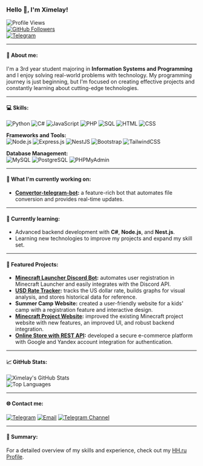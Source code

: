 ### Hello 👋, I'm Ximelay!  
![Profile Views](https://komarev.com/ghpvc/?username=Ximelay&color=blue)  
[![GitHub Followers](https://img.shields.io/github/followers/Ximelay?style=social)](https://github.com/Ximelay)  
[![Telegram](https://img.shields.io/badge/Telegram-%40Ximelay_y-blue?logo=telegram)](https://t.me/Ximelay_y)

---

#### 🚀 About me:
I'm a 3rd year student majoring in **Information Systems and Programming** and I enjoy solving real-world problems with technology. My programming journey is just beginning, but I'm focused on creating effective projects and constantly learning about cutting-edge technologies.

---

#### 💻 Skills:
![Python](https://img.shields.io/badge/Python-3776AB?style=for-the-badge&logo=python&logoColor=white)
![C#](https://img.shields.io/badge/C%23-239120?style=for-the-badge&logo=csharp&logoColor=white)
![JavaScript](https://img.shields.io/badge/JavaScript-F7DF1E?style=for-the-badge&logo=javascript&logoColor=black)
![PHP](https://img.shields.io/badge/PHP-777BB4?style=for-the-badge&logo=php&logoColor=white)
![SQL](https://img.shields.io/badge/SQL-4479A1?style=for-the-badge&logo=mysql&logoColor=white)
![HTML](https://img.shields.io/badge/HTML5-E34F26?style=for-the-badge&logo=html5&logoColor=white)
![CSS](https://img.shields.io/badge/CSS3-1572B6?style=for-the-badge&logo=css3&logoColor=white)

**Frameworks and Tools:**  
![Node.js](https://img.shields.io/badge/Node.js-339933?style=for-the-badge&logo=nodedotjs&logoColor=white)
![Express.js](https://img.shields.io/badge/Express.js-000000?style=for-the-badge&logo=express&logoColor=white)
![NestJS](https://img.shields.io/badge/NestJS-E0234E?style=for-the-badge&logo=nestjs&logoColor=white)
![Bootstrap](https://img.shields.io/badge/Bootstrap-563D7C?style=for-the-badge&logo=bootstrap&logoColor=white)
![TailwindCSS](https://img.shields.io/badge/TailwindCSS-38B2AC?style=for-the-badge&logo=tailwind-css&logoColor=white)

**Database Management:**  
![MySQL](https://img.shields.io/badge/MySQL-4479A1?style=for-the-badge&logo=mysql&logoColor=white)
![PostgreSQL](https://img.shields.io/badge/PostgreSQL-4169E1?style=for-the-badge&logo=postgresql&logoColor=white)
![PHPMyAdmin](https://img.shields.io/badge/PHPMyAdmin-6C78AF?style=for-the-badge&logo=phpmyadmin&logoColor=white)

---

#### 🎯 What I'm currently working on:
- **[Convertor-telegram-bot](https://github.com/Ximelay/Convertor-telegram-bot):** a feature-rich bot that automates file conversion and provides real-time updates.

---

#### 🌱 Currently learning:
- Advanced backend development with **C#**, **Node.js**, and **Nest.js**.
- Learning new technologies to improve my projects and expand my skill set.

---

#### 🌟 Featured Projects:
- **[Minecraft Launcher Discord Bot](https://github.com/Ximelay/DsBot_v2):** automates user registration in Minecraft Launcher and easily integrates with the Discord API.
- **[USD Rate Tracker](https://github.com/Ximelay/Dollar-exchange):** tracks the US dollar rate, builds graphs for visual analysis, and stores historical data for reference.
- **Summer Camp Website:** created a user-friendly website for a kids' camp with a registration feature and interactive design.
- **[Minecraft Project Website](https://github.com/Krastti/TestLauncher):** improved the existing Minecraft project website with new features, an improved UI, and robust backend integration.
- **[Online Store with REST API](https://github.com/Ximelay/Wander-Wonder-Shop):** developed a secure e-commerce platform with Google and Yandex account integration for authentication.

---

#### 📈 GitHub Stats:
![Ximelay's GitHub Stats](https://github-readme-stats.vercel.app/api?username=Ximelay&show_icons=true&theme=radical)  
![Top Languages](https://github-readme-stats.vercel.app/api/top-langs/?username=Ximelay&layout=compact&theme=radical)

---

#### 🌐 Contact me:
[![Telegram](https://img.shields.io/badge/Telegram-%40Ximelay_y-blue?logo=telegram)](https://t.me/Ximelay_y)
[![Email](https://img.shields.io/badge/Email-iliaimax64%40gmail.com-red?logo=gmail&logoColor=white)](mailto:iliaimax64@gmail.com)
[![Telegram Channel](https://img.shields.io/badge/Telegram%20Channel-Niwe_Code-blue?logo=telegram)](https://t.me/Niwe_Code)

---

#### 📄 Summary:
For a detailed overview of my skills and experience, check out my [HH.ru Profile](https://irkutsk.hh.ru/resume/1934878aff0d25ee4d0039ed1f7a306e375269).
